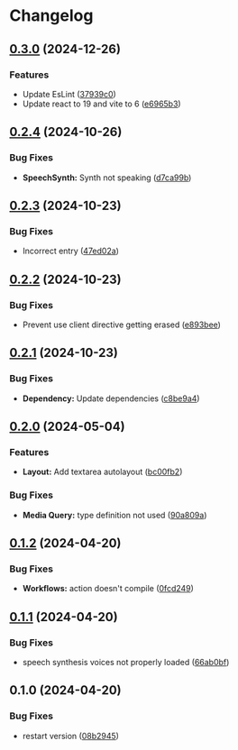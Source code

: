 # Changelog

## [0.3.0](https://github.com/Irimold/react-hooks/compare/v0.2.4...v0.3.0) (2024-12-26)


### Features

* Update EsLint ([37939c0](https://github.com/Irimold/react-hooks/commit/37939c096c7e1baf81ab815dfef0105f7b5f8d62))
* Update react to 19 and vite to 6 ([e6965b3](https://github.com/Irimold/react-hooks/commit/e6965b39796c6381a2d1714724005dd8f82005a3))

## [0.2.4](https://github.com/Irimold/react-hooks/compare/v0.2.3...v0.2.4) (2024-10-26)


### Bug Fixes

* **SpeechSynth:** Synth not speaking ([d7ca99b](https://github.com/Irimold/react-hooks/commit/d7ca99b31a24e2c3dc513c4a1e349c4f351ee353))

## [0.2.3](https://github.com/Irimold/react-hooks/compare/v0.2.2...v0.2.3) (2024-10-23)


### Bug Fixes

* Incorrect entry ([47ed02a](https://github.com/Irimold/react-hooks/commit/47ed02a1e116b29085177f197ebab84ca15d259f))

## [0.2.2](https://github.com/Irimold/react-hooks/compare/v0.2.1...v0.2.2) (2024-10-23)


### Bug Fixes

* Prevent use client directive getting erased ([e893bee](https://github.com/Irimold/react-hooks/commit/e893beeb8a6192c78d0a61f13e1d9d9ccb6f9a44))

## [0.2.1](https://github.com/Irimold/react-hooks/compare/v0.2.0...v0.2.1) (2024-10-23)


### Bug Fixes

* **Dependency:** Update dependencies ([c8be9a4](https://github.com/Irimold/react-hooks/commit/c8be9a431fec3f48ee3b5d720745814599116d15))

## [0.2.0](https://github.com/Irimold/react-hooks/compare/v0.1.2...v0.2.0) (2024-05-04)


### Features

* **Layout:** Add textarea autolayout ([bc00fb2](https://github.com/Irimold/react-hooks/commit/bc00fb2a7fba5f9fe07959e550daf1b8a93d4721))


### Bug Fixes

* **Media Query:** type definition not used ([90a809a](https://github.com/Irimold/react-hooks/commit/90a809a6371411f510f882cd4b167160a4991818))

## [0.1.2](https://github.com/Irimold/react-hooks/compare/v0.1.1...v0.1.2) (2024-04-20)


### Bug Fixes

* **Workflows:** action doesn't compile ([0fcd249](https://github.com/Irimold/react-hooks/commit/0fcd249a8e5330c1c80f0a6cd958d5185a28586e))

## [0.1.1](https://github.com/Irimold/react-hooks/compare/v0.1.0...v0.1.1) (2024-04-20)


### Bug Fixes

* speech synthesis voices not properly loaded ([66ab0bf](https://github.com/Irimold/react-hooks/commit/66ab0bfe9fa46a39b0f8be71ae2f5fdab9ae1cec))

## 0.1.0 (2024-04-20)


### Bug Fixes

* restart version ([08b2945](https://github.com/Irimold/react-hooks/commit/08b2945a0a10e6196f8abb25548c6e0fefd30c97))
